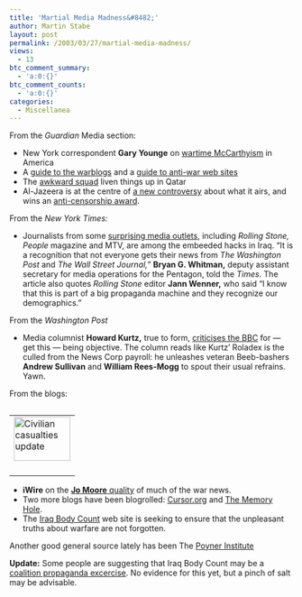 ```yaml
---
title: 'Martial Media Madness&#8482;'
author: Martin Stabe
layout: post
permalink: /2003/03/27/martial-media-madness/
views:
  - 13
btc_comment_summary:
  - 'a:0:{}'
btc_comment_counts:
  - 'a:0:{}'
categories:
  - Miscellanea
---
```

From the *Guardian* Media section: 

  * New York correspondent **Gary Younge** on <a href="" target="_top">wartime McCarthyism</a> in America
  * A <a href="http://www.guardian.co.uk/online/story/0,3605,922345,00.html" target="_top">guide to the warblogs</a> and a <a href="http://www.guardian.co.uk/antiwar/subsection/0,12809,884056,00.html" target="_top">guide to anti-war web sites</a>
  * The <a href="http://media.guardian.co.uk/broadcast/comment/0,7493,922184,00.html" target="_top">awkward squad</a> liven things up in Qatar
  * Al-Jazeera is at the centre of <a href="http://media.guardian.co.uk/broadcast/story/0,7493,922932,00.html" target="_top">a new controversy</a> about what it airs, and wins an <a href="" target="_top">anti-censorship award</a>.

From the *New York Times:* 

  * Journalists from some <a href="http://www.nytimes.com/2003/03/27/international/worldspecial/27MTV.html" target="_top">surprising media outlets</a>, including *Rolling Stone,* *People* magazine and MTV, are among the embeeded hacks in Iraq. &#8220;It is a recognition that not everyone gets their news from *The Washington Post* and *The Wall Street Journal,&#8221;* **Bryan G. Whitman,** deputy assistant secretary for media operations for the Pentagon, told the *Times*. The article also quotes *Rolling Stone* editor **Jann Wenner,** who said &#8220;I know that this is part of a big propaganda machine and they recognize our demographics.&#8221;

From the *Washington Post* 

  * Media columnist **Howard Kurtz,** true to form, <a href="http://www.washingtonpost.com/wp-dyn/articles/A34033-2003Mar26.html" target="_top">criticises the BBC</a> for &#8212; get this &#8212; being objective. The column reads like Kurtz&#8217; Roladex is the culled from the News Corp payroll: he unleashes veteran Beeb-bashers **Andrew Sullivan** and **William Rees-Mogg** to spout their usual refrains. Yawn.

From the blogs:  


<table width="100" border="0" align="left" cellpadding="0" cellspacing="0" background="http://freespace.virgin.net/m.stabe/ibc_cub_bg.gif">
  <tr>
    <td>
      <a href="http://www.iraqbodycount.org"><img src="http://freespace.virgin.net/m.stabe/ibc_cub_col.gif" alt="Civilian casualties update" width="100" height="78" border="0" /></a>
    </td>
  </tr>
  
  <tr>
    <td width="100" height="22" align="center" valign="top">
      <a href="http://www.iraqbodycount.org"></a>
    </td>
  </tr>
</table>

  * **iWire** on the <a href="http://www.theisociety.net/archives/000523.html#000523" target="_top"><b>Jo Moore</b> quality</a> of much of the war news.
  * Two more blogs have been blogrolled: <a href="http://www.cursor.org/" target="_top">Cursor.org</a> and <a href="" target="_top">The Memory Hole</a>.
  * The <a href="http://www.iraqbodycount.org" target="_top">Iraq Body Count</a> web site is seeking to ensure that the unpleasant truths about warfare are not forgotten.

Another good general source lately has been The <a href="http://www.poynter.org/" target="_top">Poyner Institute</a> 

**Update:** Some people are suggesting that Iraq Body Count may be a [coalition propaganda excercise][1]. No evidence for this yet, but a pinch of salt may be advisable.

 [1]: http://www.matthewyglesias.com/archives/002891.html#002891